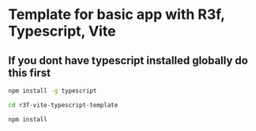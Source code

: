 # Template for basic app with R3f, Typescript, Vite

## If you dont have typescript installed globally do this first
```bash
npm install -g typescript
```

```bash
cd r3f-vite-typescript-template
```
```bash
npm install
```
